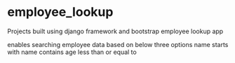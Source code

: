 # employee_lookup
Projects built using django framework and bootstrap
employee lookup app

enables searching employee data based on below three options
    name starts with
    name contains 
    age less than or equal to